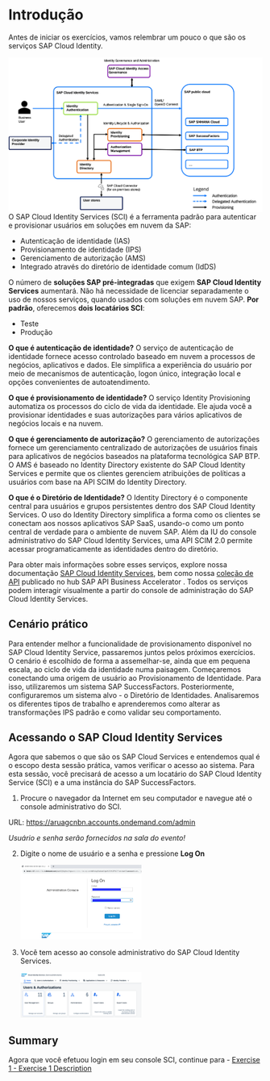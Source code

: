 # Introdução

Antes de iniciar os exercícios, vamos relembrar um pouco o que são os serviços SAP Cloud Identity.

   
<img align="right" width="650" src="/exercises/ex0/images/SCI.png" />

O SAP Cloud Identity Services (SCI) é a ferramenta padrão para autenticar e provisionar usuários em soluções em nuvem da SAP:
* Autenticação de identidade (IAS)
* Provisionamento de identidade (IPS)
* Gerenciamento de autorização (AMS)
* Integrado através do diretório de identidade comum (IdDS)

O número de **soluções SAP pré-integradas** que exigem **SAP Cloud Identity Services** aumentará.
Não há necessidade de licenciar separadamente o uso de nossos serviços, quando usados com soluções em nuvem SAP.
**Por padrão**, oferecemos **dois locatários SCI**:
* Teste
* Produção

**O que é autenticação de identidade?**
O serviço de autenticação de identidade fornece acesso controlado baseado em nuvem a processos de negócios, aplicativos e dados. Ele simplifica a experiência do usuário por meio de mecanismos de autenticação, logon único, integração local e opções convenientes de autoatendimento.

**O que é provisionamento de identidade?**
O serviço Identity Provisioning automatiza os processos do ciclo de vida da identidade. Ele ajuda você a provisionar identidades e suas autorizações para vários aplicativos de negócios locais e na nuvem.

**O que é gerenciamento de autorização?**
O gerenciamento de autorizações fornece um gerenciamento centralizado de autorizações de usuários finais para aplicativos de negócios baseados na plataforma tecnológica SAP BTP. O AMS é baseado no Identity Directory existente do SAP Cloud Identity Services e permite que os clientes gerenciem atribuições de políticas a usuários com base na API SCIM do Identity Directory.

**O que é o Diretório de Identidade?**
O Identity Directory é o componente central para usuários e grupos persistentes dentro dos SAP Cloud Identity Services.
O uso do Identity Directory simplifica a forma como os clientes se conectam aos nossos aplicativos SAP SaaS, usando-o como um ponto central de verdade para o ambiente de nuvem SAP.
Além da IU do console administrativo do SAP Cloud Identity Services, uma API SCIM 2.0 permite acessar programaticamente as identidades dentro do diretório.

Para obter mais informações sobre esses serviços, explore nossa documentação [SAP Cloud Identity Services](https://help.sap.com/docs/cloud-identity), bem como nossa [coleção de API](https://api.sap.com/package/SCPIdentityServices/rest) publicado no hub SAP API Business Accelerator . Todos os serviços podem interagir visualmente a partir do console de administração do SAP Cloud Identity Services.

## Cenário prático
Para entender melhor a funcionalidade de provisionamento disponível no SAP Cloud Identity Service, passaremos juntos pelos próximos exercícios. O cenário é escolhido de forma a assemelhar-se, ainda que em pequena escala, ao ciclo de vida da identidade numa paisagem. Começaremos conectando uma origem de usuário ao Provisionamento de Identidade. Para isso, utilizaremos um sistema SAP SuccessFactors. Posteriormente, configuraremos um sistema alvo - o Diretório de Identidades. Analisaremos os diferentes tipos de trabalho e aprenderemos como alterar as transformações IPS padrão e como validar seu comportamento.

## Acessando o SAP Cloud Identity Services

Agora que sabemos o que são os SAP Cloud Services e entendemos qual é o escopo desta sessão prática, vamos verificar o acesso ao sistema. Para esta sessão, você precisará de acesso a um locatário do SAP Cloud Identity Service (SCI) e a uma instância do SAP SuccessFactors.

1. Procure o navegador da Internet em seu computador e navegue até o console administrativo do SCI.  

URL: https://aruagcnbn.accounts.ondemand.com/admin    


<i>Usuário e senha serão fornecidos na sala do evento!</i>

2. Digite o nome de usuário e a senha e pressione **Log On**

   <img src="/exercises/ex0/images/02.png" width=50% height=50%>

3. Você tem acesso ao console administrativo do SAP Cloud Identity Services.
   
   <img src="/exercises/ex0/images/01.png" width=50% height=50%>
   

   



## Summary

Agora que você efetuou login em seu console SCI, continue para - [Exercise 1 - Exercise 1 Description](../ex1/README.md)
